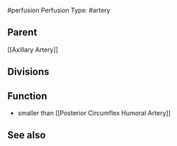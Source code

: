 #perfusion
Perfusion Type: #artery 

## Parent
[[Axillary Artery]]


## Divisions



## Function
- smaller than [[Posterior Circumflex Humoral Artery]]



## See also

